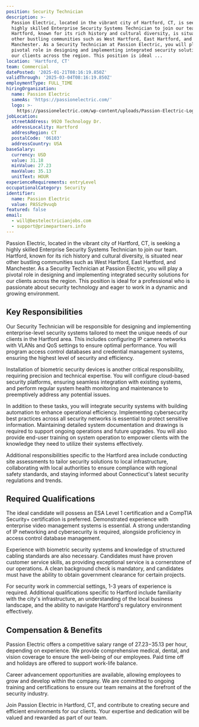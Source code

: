 ```yaml
---
position: Security Technician
description: >-
  Passion Electric, located in the vibrant city of Hartford, CT, is seeking a
  highly skilled Enterprise Security Systems Technician to join our team.
  Hartford, known for its rich history and cultural diversity, is situated near
  other bustling communities such as West Hartford, East Hartford, and
  Manchester. As a Security Technician at Passion Electric, you will play a
  pivotal role in designing and implementing integrated security solutions for
  our clients across the region. This position is ideal ...
location: 'Hartford, CT'
team: Commercial
datePosted: '2025-01-21T08:16:19.850Z'
validThrough: '2025-03-04T08:16:19.850Z'
employmentType: FULL_TIME
hiringOrganization:
  name: Passion Electric
  sameAs: 'https://passionelectric.com/'
  logo: >-
    https://passionelectric.com/wp-content/uploads/Passion-Electric-Logo-web-final-wide-full-color.png.webp
jobLocation:
  streetAddress: 9920 Technology Dr.
  addressLocality: Hartford
  addressRegion: CT
  postalCode: '06103'
  addressCountry: USA
baseSalary:
  currency: USD
  value: 31.18
  minValue: 27.23
  maxValue: 35.13
  unitText: HOUR
experienceRequirements: entryLevel
occupationalCategory: Security
identifier:
  name: Passion Electric
  value: PASSz9vuqb
featured: false
email:
  - will@bestelectricianjobs.com
  - support@primepartners.info
---
```




Passion Electric, located in the vibrant city of Hartford, CT, is seeking a highly skilled Enterprise Security Systems Technician to join our team. Hartford, known for its rich history and cultural diversity, is situated near other bustling communities such as West Hartford, East Hartford, and Manchester. As a Security Technician at Passion Electric, you will play a pivotal role in designing and implementing integrated security solutions for our clients across the region. This position is ideal for a professional who is passionate about security technology and eager to work in a dynamic and growing environment.

## Key Responsibilities
Our Security Technician will be responsible for designing and implementing enterprise-level security systems tailored to meet the unique needs of our clients in the Hartford area. This includes configuring IP camera networks with VLANs and QoS settings to ensure optimal performance. You will program access control databases and credential management systems, ensuring the highest level of security and efficiency.

Installation of biometric security devices is another critical responsibility, requiring precision and technical expertise. You will configure cloud-based security platforms, ensuring seamless integration with existing systems, and perform regular system health monitoring and maintenance to preemptively address any potential issues.

In addition to these tasks, you will integrate security systems with building automation to enhance operational efficiency. Implementing cybersecurity best practices across all security networks is essential to protect sensitive information. Maintaining detailed system documentation and drawings is required to support ongoing operations and future upgrades. You will also provide end-user training on system operation to empower clients with the knowledge they need to utilize their systems effectively.

Additional responsibilities specific to the Hartford area include conducting site assessments to tailor security solutions to local infrastructure, collaborating with local authorities to ensure compliance with regional safety standards, and staying informed about Connecticut's latest security regulations and trends.

## Required Qualifications
The ideal candidate will possess an ESA Level 1 certification and a CompTIA Security+ certification is preferred. Demonstrated experience with enterprise video management systems is essential. A strong understanding of IP networking and cybersecurity is required, alongside proficiency in access control database management.

Experience with biometric security systems and knowledge of structured cabling standards are also necessary. Candidates must have proven customer service skills, as providing exceptional service is a cornerstone of our operations. A clean background check is mandatory, and candidates must have the ability to obtain government clearance for certain projects.

For security work in commercial settings, 1-3 years of experience is required. Additional qualifications specific to Hartford include familiarity with the city's infrastructure, an understanding of the local business landscape, and the ability to navigate Hartford's regulatory environment effectively.

## Compensation & Benefits
Passion Electric offers a competitive salary range of $27.23-$35.13 per hour, depending on experience. We provide comprehensive medical, dental, and vision coverage to ensure the well-being of our employees. Paid time off and holidays are offered to support work-life balance.

Career advancement opportunities are available, allowing employees to grow and develop within the company. We are committed to ongoing training and certifications to ensure our team remains at the forefront of the security industry.

Join Passion Electric in Hartford, CT, and contribute to creating secure and efficient environments for our clients. Your expertise and dedication will be valued and rewarded as part of our team.
